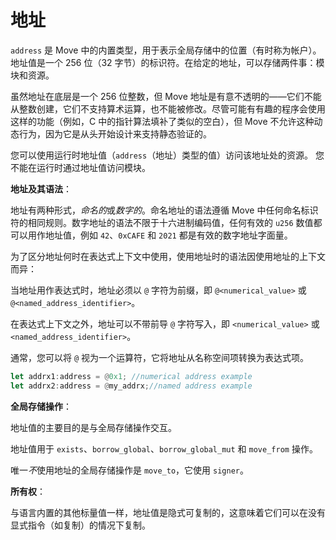 # 地址

`address` 是 Move 中的内置类型，用于表示全局存储中的位置（有时称为帐户）。地址值是一个 256 位（32 字节）的标识符。在给定的地址，可以存储两件事：模块和资源。

虽然地址在底层是一个 256 位整数，但 Move 地址是有意不透明的——它们不能从整数创建，它们不支持算术运算，也不能被修改。尽管可能有有趣的程序会使用这样的功能（例如，C 中的指针算法填补了类似的空白），但 Move 不允许这种动态行为，因为它是从头开始设计来支持静态验证的。

您可以使用运行时地址值（`address`（地址）类型的值）访问该地址处的资源。  您不能在运行时通过地址值访问模块。

**地址及其语法**：

地址有两种形式，*命名的*或*数字的*。命名地址的语法遵循 Move 中任何命名标识符的相同规则。数字地址的语法不限于十六进制编码值，任何有效的 `u256` 数值都可以用作地址值，例如 `42`、`0xCAFE` 和 `2021` 都是有效的数字地址字面量。

为了区分地址何时在表达式上下文中使用，使用地址时的语法因使用地址的上下文而异：

当地址用作表达式时，地址必须以 `@` 字符为前缀，即 `@<numerical_value>` 或 `@<named_address_identifier>`。

在表达式上下文之外，地址可以不带前导 `@` 字符写入，即 `<numerical_value>` 或 `<named_address_identifier>`。

通常，您可以将 `@` 视为一个运算符，它将地址从名称空间项转换为表达式项。

```rust
let addrx1:address = @0x1; //numerical address example
let addrx2:address = @my_addrx;//named address example
```

**全局存储操作**：

地址值的主要目的是与全局存储操作交互。

地址值用于 `exists`、`borrow_global`、`borrow_global_mut` 和 `move_from` 操作。

唯一*不*使用地址的全局存储操作是 `move_to`，它使用 `signer`。

**所有权**：

与语言内置的其他标量值一样，地址值是隐式可复制的，这意味着它们可以在没有显式指令（如复制）的情况下复制。

<!-- # Address

`address` is a built-in type in Move that is used to represent locations (sometimes called accounts) in global storage. An `address` value is a 256-bit (32-byte) identifier. At a given address, two things can be stored: Module and Resource.

Although an `address` is a 256-bit integer under the hood, Move addresses are intentionally opaque---they cannot be created from integers, they do not support arithmetic operations, and they cannot be modified. Even though there might be interesting programs that would use such a feature (e.g., pointer arithmetic in C fills a similar niche), Move does not allow this dynamic behavior because it has been designed from the ground up to support static verification.

You can use runtime address values (values of type `address`) to access resources at that address. You _cannot_ access modules at runtime via address values.

**Addresses and their syntax:**

Addresses come in two flavors, _named_ or _numerical_. The syntax for a named address follows the same rules for any named identifier in Move. The syntax of a numerical address is not restricted to hex-encoded values, and any valid `u256`  numerical value can be used as an address value, e.g., `42`, `0xCAFE`, and `2021` are all valid numerical address literals.

To distinguish when an address is being used in an expression context or not, the syntax when using an address differs depending on the context where it's used:

* When an address is used as an expression the address must be prefixed by the `@` character, i.e., `@<numerical_value>`or `@<named_address_identifier>`.
* Outside of expression contexts, the address may be written without the leading `@` character, i.e., `<numerical_value>` or `<named_address_identifier>`.

In general, you can think of `@` as an operator that takes an address from being a namespace item to being an expression item.

```rust
let addrx1:address = @0x1; //numerical address example
let addrx2:address = @my_addrx;//named address example
```

**Global Storage Operations:**

The primary purpose of `address` values are to interact with the global storage operations.

`address` values are used with the `exists`, `borrow_global`, `borrow_global_mut`, and `move_from` operations.

The only global storage operation that _does not_ use `address` is `move_to`, which uses `signer`.

**Ownership:**

As with the other scalar values built-in to the language, `address` values are implicitly copyable, meaning they can be copied without an explicit instruction such as `copy`. -->
